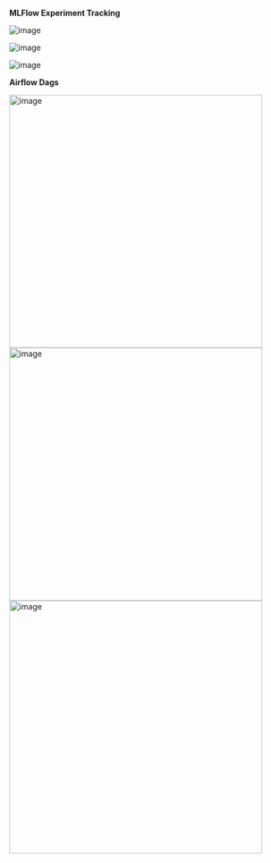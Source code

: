 **MLFlow Experiment Tracking** 

![image](https://github.com/user-attachments/assets/8bef0209-7cda-4e4e-a90d-846e1056b591)

![image](https://github.com/user-attachments/assets/3b0f5643-9357-4907-b49d-5c5f1175813d)

![image](https://github.com/user-attachments/assets/d1c1f9ce-9078-4af4-a7e4-77fb80956422)

**Airflow Dags**

<img width="452" alt="image" src="https://github.com/user-attachments/assets/5268f756-1879-4d17-8649-425d35823e37" />



<img width="452" alt="image" src="https://github.com/user-attachments/assets/6518a736-d55d-4023-a006-879f9b525652" />




<img width="452" alt="image" src="https://github.com/user-attachments/assets/347299a7-7a9e-46be-a009-3bce32a70043" />


















